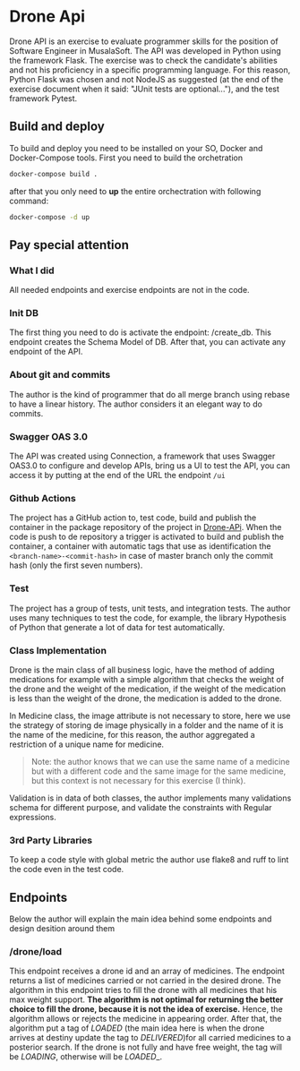 # Drone Api

Drone API is an exercise to evaluate programmer skills for the position of Software Engineer in MusalaSoft. The API was developed in Python using the framework Flask. The exercise was to check the candidate's abilities and not his proficiency in a specific programming language. For this reason, Python Flask was chosen and not NodeJS as suggested (at the end of the exercise document when it said: "JUnit tests are optional..."), and the test framework Pytest.

## Build and deploy

To build and deploy you need to be installed on your SO, Docker and Docker-Compose tools. First you need to build the orchetration

```bash
docker-compose build .
```

after that you only need to **up** the entire orchectration with following command:

```bash
docker-compose -d up
```

## Pay special attention

### What I did

All needed endpoints and exercise endpoints are not in the code.

### Init DB

The first thing you need to do is activate the endpoint: /create_db. This endpoint creates the Schema Model of DB. After that, you can activate any endpoint of the API.

### About git and commits

The author is the kind of programmer that do all merge branch using rebase to have a linear history. The author considers it an elegant way to do commits.

### Swagger OAS 3.0

The API was created using Connection, a framework that uses Swagger OAS3.0 to configure and develop APIs, bring us a UI to test the API, you can access it by putting at the end of the URL the endpoint `/ui`

### Github Actions

The project has a GitHub action to, test code,  build and publish the container in the package repository of the project in [Drone-APi](https://github.com/alejandro-kid/drone-api/pkgs/container/drone-api). When the code is push to de repository a trigger is activated to build and publish the container, a container with automatic tags that use as identification the ```<branch-name>-<commit-hash>``` in case of master branch only the commit hash (only the first seven numbers).

### Test

The project has a group of tests, unit tests, and integration tests. The author uses many techniques to test the code, for example, the library Hypothesis of Python that generate a lot of data for test automatically.

### Class Implementation

Drone is the main class of all business logic, have the method of adding medications for example with a simple algorithm that checks the weight of the drone and the weight of the medication, if the weight of the medication is less than the weight of the drone, the medication is added to the drone.

In Medicine class, the image attribute is not necessary to store, here we use the strategy of storing de image physically in a folder and the name of it is the name of the medicine, for this reason, the author aggregated a restriction of a unique name for medicine.
> Note: the author knows that we can use the same name of a medicine but with a different code and the same image for the same medicine, but this context is not necessary for this exercise (I think).

Validation is in data of both classes, the author implements many validations schema for different purpose, and validate the constraints with Regular expressions.

### 3rd Party Libraries

To keep a code style with global metric the author use flake8 and ruff to lint the code even in the test code.

## Endpoints

Below the author will explain the main idea behind some endpoints and design desition around them

### /drone/load

This endpoint receives a drone id and an array of medicines. The endpoint returns a list of medicines carried or not carried in the desired drone. The algorithm in this endpoint tries to fill the drone with all medicines that his max weight support. **The algorithm is not optimal for returning the better choice to fill the drone, because it is not the idea of exercise.** Hence, the algorithm allows or rejects the medicine in appearing order. After that, the algorithm put a tag of _LOADED_ (the main idea here is when the drone arrives at destiny update the tag to _DELIVERED_)for all carried medicines to a posterior search. If the drone is not fully and have free weight, the tag will be _LOADING_, otherwise will be _LOADED__.

